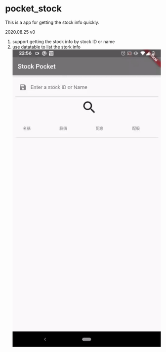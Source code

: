 # pocket_stock

This is a app for getting the stock info quickly.

2020.08.25 v0
1. support getting the stock info by stock ID or name
2. use datatable to list the stork info 
![image](https://github.com/BigTsung/Flutter/blob/master/projects/pocket_stock/gif/20200825_stock_pocket_v0.gif)
